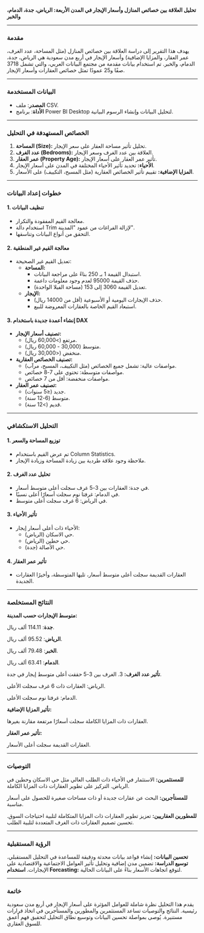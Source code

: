 **تحليل العلاقة بين خصائص المنازل وأسعار الإيجار في المدن الأربعة: الرياض، جدة، الدمام، والخبر**

---

### **مقدمة**

يهدف هذا التقرير إلى دراسة العلاقة بين خصائص المنازل (مثل المساحة، عدد الغرف، عمر العقار، والمزايا الإضافية) وأسعار الإيجار في أربع مدن سعودية هي الرياض، جدة، الدمام، والخبر. تم استخدام بيانات مقدمة من مجتمع البيانات العربي، والتي تشمل 3718 صفًا و25 عمودًا تمثل خصائص العقارات وأسعار الإيجار.

---

### **البيانات المستخدمة**
- **المصدر**: ملف CSV.
- **الأداة**: برنامج Power BI Desktop لتحليل البيانات وإنشاء الرسوم البيانية.

---

### **الخصائص المستهدفة في التحليل**
1. **المساحة (Size):** تحليل تأثير مساحة العقار على سعر الإيجار.
2. **عدد الغرف (Bedrooms):** العلاقة بين عدد الغرف وسعر الإيجار.
3. **عمر العقار (Property Age):** تأثير عمر العقار على أسعار الإيجار.
4. **الأحياء:** تحديد تأثير الأحياء المختلفة في المدن على أسعار الإيجار.
5. **المزايا الإضافية:** تقييم تأثير الخصائص العقارية (مثل المسبح، التكييف) على الأسعار.

---

### **خطوات إعداد البيانات**

#### **1. تنظيف البيانات**
- معالجة القيم المفقودة والتكرار.
- استخدام دالة Trim لإزالة الفراغات من عمود "المدينة".
- التحقق من أنواع البيانات وتناسقها.

#### **2. معالجة القيم غير المنطقية**
- تعديل القيم غير الصحيحة:
  - **المساحة:**
    - استبدال القيمة 1 بـ 250 بناءً على مراجعة البيانات.
    - حذف القيمة 95000 لعدم وجود معلومات داعمة.
    - تعديل القيمة 3060 إلى 153 (مساحة الفيلا الواحدة).
  - **الإيجار:**
    - حذف الإيجارات اليومية أو الأسبوعية (أقل من 14000 ريال).
    - استبعاد القيم الخاصة بالعقارات المعروضة للبيع.

#### **3. إنشاء أعمدة جديدة باستخدام DAX**
- **تصنيف أسعار الإيجار:**
  - مرتفع (>60,000 ريال).
  - متوسط (30,000 - 60,000 ريال).
  - منخفض (<30,000 ريال).
- **تصنيف الخصائص العقارية:**
  - مواصفات عالية: تشمل جميع الخصائص (مثل التكييف، المسبح، مرآب).
  - مواصفات متوسطة: تحتوي على 7-8 خصائص.
  - مواصفات منخفضة: أقل من 7 خصائص.
- **تصنيف عمر العقار:**
  - جديد (≤5 سنوات).
  - متوسط (6-12 سنة).
  - قديم (>12 سنة).

---

### **التحليل الاستكشافي**

#### **1. توزيع المساحة والسعر**
- تم عرض القيم باستخدام Column Statistics.
- ملاحظة وجود علاقة طردية بين زيادة المساحة وزيادة الإيجار.

#### **2. تحليل عدد الغرف**
- في جدة: العقارات بين 3-5 غرف سجلت أعلى متوسط أسعار.
- في الدمام: غرفتا نوم سجلت أسعارًا أعلى نسبيًا.
- في الرياض: 6 غرف سجلت أعلى متوسط.

#### **3. تأثير الأحياء**
- الأحياء ذات أعلى أسعار إيجار:
  - حي الاسكان (الرياض).
  - حي حطين (الرياض).
  - حي الأصالة (جدة).

#### **4. تأثير عمر العقار**
- العقارات القديمة سجلت أعلى متوسط أسعار، تليها المتوسطة، وأخيرًا العقارات الجديدة.

---

### **النتائج المستخلصة**

 **متوسط الإيجارات حسب المدينة:**
 
   **جدة**: 114.11 ألف ريال.
    
  **الرياض**: 95.52 ألف ريال.
    
  **الخبر**: 79.48 ألف ريال.
    
  **الدمام**: 63.41 ألف ريال.

 **تأثير عدد الغرف:**
3. 
   الغرف بين 3-5 حققت أعلى متوسط إيجار في جدة.
   
   الرياض: العقارات ذات 6 غرف سجلت الأعلى.
   
   الدمام: غرفتا نوم سجلت الأعلى.

 **تأثير المزايا الإضافية:**
 
   العقارات ذات المزايا الكاملة سجلت أسعارًا مرتفعة مقارنة بغيرها.

 **تأثير عمر العقار:**
 
  العقارات القديمة سجلت أعلى الأسعار.

---

### **التوصيات**

 **للمستثمرين:**
    الاستثمار في الأحياء ذات الطلب العالي مثل حي الاسكان وحطين في الرياض.
    التركيز على تطوير العقارات ذات المزايا الكاملة.

 **للمستأجرين:**
  البحث عن عقارات جديدة أو ذات مساحات صغيرة للحصول على أسعار مناسبة.

 **للمطورين العقاريين:**
    تعزيز تطوير العقارات ذات المزايا المتكاملة لتلبية احتياجات السوق.
    تحسين تصميم العقارات ذات الغرف المتعددة لتلبية الطلب.

---

### **الرؤية المستقبلية**

**تحسين البيانات:** إنشاء قواعد بيانات محدثة ودقيقة للمساعدة في التحليل المستقبلي.
 **توسيع الدراسة:** تضمين مدن إضافية وتحليل تأثير العوامل الاجتماعية والاقتصادية على الإيجارات.
 **استخدام Forcasting:** لتوقع اتجاهات الأسعار بناءً على البيانات الحالية.

---

### **خاتمة**

يقدم هذا التحليل نظرة شاملة للعوامل المؤثرة على أسعار الإيجار في أربع مدن سعودية رئيسية. النتائج والتوصيات تساعد المستثمرين والمطورين والمستأجرين في اتخاذ قرارات مستنيرة. يُوصى بمواصلة تحسين البيانات وتوسيع نطاق التحليل لتحقيق فهم أعمق للسوق العقاري.

